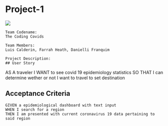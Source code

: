 # Project-1
![](https://specials-images.forbesimg.com/imageserve/1218246658/960x0.jpg?fit=scale)
```
Team Codename:
The Coding Covids

Team Members:
Luis Calderin, Farrah Heath, Danielli Franquim

Project Description:
## User Story

```
AS A traveler
I WANT to see covid 19 epidemiology statistics
SO THAT I can determine wether or not I want to travel to set destination

## Acceptance Criteria

```
GIVEN a epidemiological dashboard with text input
WHEN I search for a region
THEN I am presented with current coronavirus 19 data pertaining to said region
